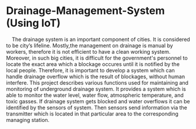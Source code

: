 # Drainage-Management-System (Using IoT)
<p>&nbsp;&nbsp;&nbsp;&nbsp;The drainage system is an important component of cities. It is considered to be city’s lifeline. Mostly,the management on drainage is manual by workers, therefore it is not efficient to have a clean working system. Moreover, in such big cities, it is difficult for the government's personnel to locate the exact area which a blockage occures until it is notified by the local people. Therefore, it is important to develop a system which can handle drainage overflow which is the result of blockages, without human interfere. This project describes various functions used for maintaining and monitoring of underground drainage system. It provides a system which is able to monitor the water level, water flow, atmospheric temperature, and toxic gasses. If drainage system gets blocked and water overflows it can be identified by the sensors of system. Then sensors send information via the transmitter which is located in that particular area to the corresponding managing station.</p>
